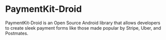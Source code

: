 PaymentKit-Droid
================

PaymentKit-Droid is an Open Source Android library that allows developers to create sleek payment forms like those made
popular by Stripe, Uber, and Postmates.

